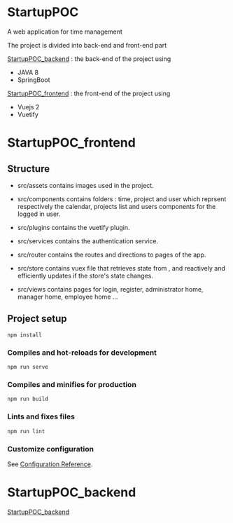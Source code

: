 # StartupPOC 

A web application for time management  

The project is divided into back-end and front-end part  


[StartupPOC_backend](https://github.com/TahaAlamiIdrissi/StartupPOC_backend) : the back-end of the project using 
 
 - JAVA 8
 - SpringBoot
 
[StartupPOC_frontend](https://github.com/TahaAlamiIdrissi/StartupPOC_frontend) : the front-end of the project using 
 
 - Vuejs 2
 - Vuetify 


# StartupPOC_frontend

## Structure

- src/assets
contains images used in the project.

- src/components
contains folders : time, project and user which reprsent respectively the calendar, projects list and users components for the logged in user.

- src/plugins
contains the vuetify plugin.

- src/services
contains the authentication service.

- src/router
contains the routes and directions to pages of the app.

- src/store
contains vuex file that retrieves state from , and reactively and efficiently updates if the store's state changes.

- src/views
contains pages for login, register, administrator home, manager home, employee home ...

## Project setup
```
npm install
```

### Compiles and hot-reloads for development
```
npm run serve
```

### Compiles and minifies for production
```
npm run build
```

### Lints and fixes files
```
npm run lint
```

### Customize configuration
See [Configuration Reference](https://cli.vuejs.org/config/).


# StartupPOC_backend
[StartupPOC_backend](https://github.com/TahaAlamiIdrissi/StartupPOC_backend)

